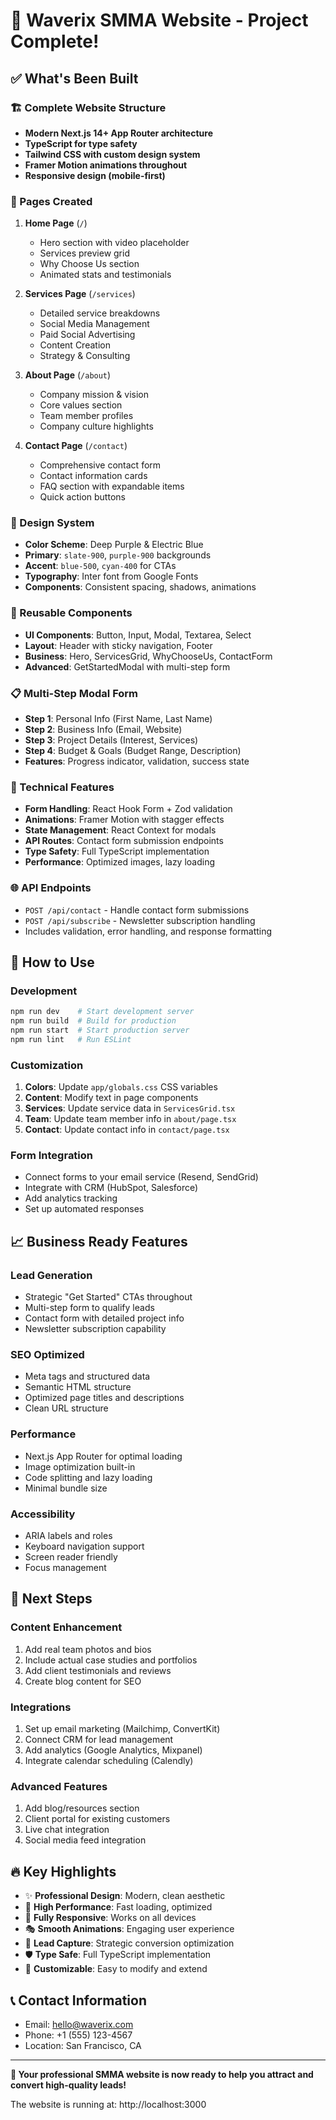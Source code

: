 # 🎉 Waverix SMMA Website - Project Complete!

## ✅ What's Been Built

### 🏗️ Complete Website Structure
- **Modern Next.js 14+ App Router architecture**
- **TypeScript for type safety**
- **Tailwind CSS with custom design system**
- **Framer Motion animations throughout**
- **Responsive design (mobile-first)**

### 📱 Pages Created
1. **Home Page** (`/`)
   - Hero section with video placeholder
   - Services preview grid
   - Why Choose Us section
   - Animated stats and testimonials

2. **Services Page** (`/services`)
   - Detailed service breakdowns
   - Social Media Management
   - Paid Social Advertising  
   - Content Creation
   - Strategy & Consulting

3. **About Page** (`/about`)
   - Company mission & vision
   - Core values section
   - Team member profiles
   - Company culture highlights

4. **Contact Page** (`/contact`)
   - Comprehensive contact form
   - Contact information cards
   - FAQ section with expandable items
   - Quick action buttons

### 🎨 Design System
- **Color Scheme**: Deep Purple & Electric Blue
- **Primary**: `slate-900`, `purple-900` backgrounds
- **Accent**: `blue-500`, `cyan-400` for CTAs
- **Typography**: Inter font from Google Fonts
- **Components**: Consistent spacing, shadows, animations

### 🧩 Reusable Components
- **UI Components**: Button, Input, Modal, Textarea, Select
- **Layout**: Header with sticky navigation, Footer
- **Business**: Hero, ServicesGrid, WhyChooseUs, ContactForm
- **Advanced**: GetStartedModal with multi-step form

### 📋 Multi-Step Modal Form
- **Step 1**: Personal Info (First Name, Last Name)
- **Step 2**: Business Info (Email, Website)
- **Step 3**: Project Details (Interest, Services)
- **Step 4**: Budget & Goals (Budget Range, Description)
- **Features**: Progress indicator, validation, success state

### 🔧 Technical Features
- **Form Handling**: React Hook Form + Zod validation
- **Animations**: Framer Motion with stagger effects
- **State Management**: React Context for modals
- **API Routes**: Contact form submission endpoints
- **Type Safety**: Full TypeScript implementation
- **Performance**: Optimized images, lazy loading

### 🌐 API Endpoints
- `POST /api/contact` - Handle contact form submissions
- `POST /api/subscribe` - Newsletter subscription handling
- Includes validation, error handling, and response formatting

## 🚀 How to Use

### Development
```bash
npm run dev    # Start development server
npm run build  # Build for production
npm run start  # Start production server
npm run lint   # Run ESLint
```

### Customization
1. **Colors**: Update `app/globals.css` CSS variables
2. **Content**: Modify text in page components
3. **Services**: Update service data in `ServicesGrid.tsx`
4. **Team**: Update team member info in `about/page.tsx`
5. **Contact**: Update contact info in `contact/page.tsx`

### Form Integration
- Connect forms to your email service (Resend, SendGrid)
- Integrate with CRM (HubSpot, Salesforce)
- Add analytics tracking
- Set up automated responses

## 📈 Business Ready Features

### Lead Generation
- Strategic "Get Started" CTAs throughout
- Multi-step form to qualify leads
- Contact form with detailed project info
- Newsletter subscription capability

### SEO Optimized
- Meta tags and structured data
- Semantic HTML structure
- Optimized page titles and descriptions
- Clean URL structure

### Performance
- Next.js App Router for optimal loading
- Image optimization built-in
- Code splitting and lazy loading
- Minimal bundle size

### Accessibility
- ARIA labels and roles
- Keyboard navigation support
- Screen reader friendly
- Focus management

## 🎯 Next Steps

### Content Enhancement
1. Add real team photos and bios
2. Include actual case studies and portfolios
3. Add client testimonials and reviews
4. Create blog content for SEO

### Integrations
1. Set up email marketing (Mailchimp, ConvertKit)
2. Connect CRM for lead management
3. Add analytics (Google Analytics, Mixpanel)
4. Integrate calendar scheduling (Calendly)

### Advanced Features
1. Add blog/resources section
2. Client portal for existing customers
3. Live chat integration
4. Social media feed integration

## 🔥 Key Highlights
- ✨ **Professional Design**: Modern, clean aesthetic
- 🚀 **High Performance**: Fast loading, optimized
- 📱 **Fully Responsive**: Works on all devices
- 🎭 **Smooth Animations**: Engaging user experience
- 📝 **Lead Capture**: Strategic conversion optimization
- 🛡️ **Type Safe**: Full TypeScript implementation
- 🎨 **Customizable**: Easy to modify and extend

## 📞 Contact Information
- Email: hello@waverix.com
- Phone: +1 (555) 123-4567
- Location: San Francisco, CA

---

**🎉 Your professional SMMA website is now ready to help you attract and convert high-quality leads!**

The website is running at: http://localhost:3000